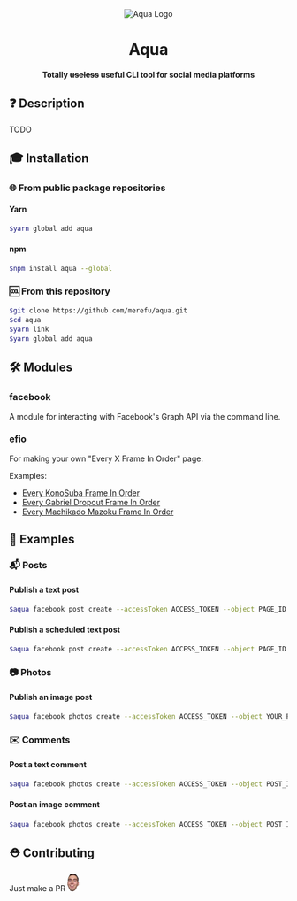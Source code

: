 <div align="center">
  <img src="docs/logo.png" width="240" alt="Aqua Logo" />
  <h1>Aqua</h1>
  <h4>Totally <strike>useless</strike> useful CLI tool for social media platforms</h4>
</div>

## ❓ Description
TODO

## 🎓 Installation

### 🌐 From public package repositories

#### Yarn
```sh
$yarn global add aqua
```

#### npm
```sh
$npm install aqua --global
```

### 🆒 From this repository
```sh
$git clone https://github.com/merefu/aqua.git
$cd aqua
$yarn link
$yarn global add aqua
```

## 🛠 Modules

### facebook

A module for interacting with Facebook's Graph API via the command line.

### efio

For making your own "Every X Frame In Order" page.

Examples:
- [Every KonoSuba Frame In Order](https://www.facebook.com/Every-KonoSuba-Frame-In-Order-103785454477328)
- [Every Gabriel Dropout Frame In Order](https://www.facebook.com/EveryGabrielDropOutFrameInOrder)
- [Every Machikado Mazoku Frame In Order](https://www.facebook.com/MachikadoFrames/)

## 👀 Examples

### 📬 Posts

#### Publish a text post
```sh
$aqua facebook post create --accessToken ACCESS_TOKEN --object PAGE_ID --edge feed --message 'Hello Facebook!'
```

#### Publish a scheduled text post
```sh
$aqua facebook post create --accessToken ACCESS_TOKEN --object PAGE_ID --edge feed --scheduledPublishTime '2020/01/12 13:05:00' --message 'Hello Facebook!'
```

### 📷 Photos 

#### Publish an image post
```sh
$aqua facebook photos create --accessToken ACCESS_TOKEN --object YOUR_PAGE_ID_HERE --edge photos --message 'Hello Facebook!' --source /home/aqua/image.png
```

### ✉️ Comments

#### Post a text comment
```sh
$aqua facebook photos create --accessToken ACCESS_TOKEN --object POST_ID --message 'Hello Facebook!'
```

#### Post an image comment
```sh
$aqua facebook photos create --accessToken ACCESS_TOKEN --object POST_ID --message 'Hello Facebook!' --source /home/aqua/image.png
```

## ⛑ Contributing
Just make a PR <img src="docs/4Head.png" height="32" />